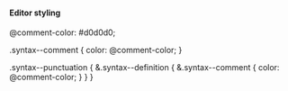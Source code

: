 #### Editor styling

@comment-color: #d0d0d0;

.syntax--comment {
  color: @comment-color;
}

.syntax--punctuation {
  &.syntax--definition {
    &.syntax--comment {
      color: @comment-color;
    }
  }
}
